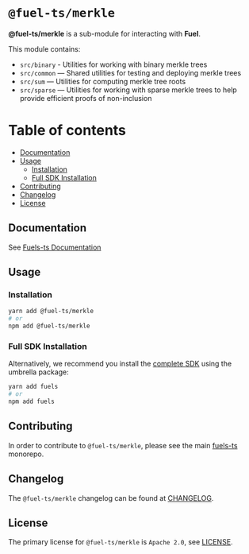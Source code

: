 # `@fuel-ts/merkle`

**@fuel-ts/merkle** is a sub-module for interacting with **Fuel**.

This module contains:

- `src/binary` - Utilities for working with binary merkle trees
- `src/common` — Shared utilities for testing and deploying merkle trees
- `src/sum` — Utilities for computing merkle tree roots
- `src/sparse` — Utilities for working with sparse merkle trees to help provide efficient proofs of non-inclusion

# Table of contents

- [Documentation](#documentation)
- [Usage](#usage)
  - [Installation](#installation)
  - [Full SDK Installation](#full-sdk-installation)
- [Contributing](#contributing)
- [Changelog](#changelog)
- [License](#license)

## Documentation

<!-- TODO: Replace this link with specific docs for this package if and when we re-introduce a API reference section to our docs -->

See [Fuels-ts Documentation](https://fuellabs.github.io/fuels-ts/)

## Usage

### Installation

```sh
yarn add @fuel-ts/merkle
# or
npm add @fuel-ts/merkle
```

### Full SDK Installation

Alternatively, we recommend you install the [complete SDK](https://github.com/FuelLabs/fuels-ts) using the umbrella package:

```sh
yarn add fuels
# or
npm add fuels
```

## Contributing

In order to contribute to `@fuel-ts/merkle`, please see the main [fuels-ts](https://github.com/FuelLabs/fuels-ts) monorepo.

## Changelog

The `@fuel-ts/merkle` changelog can be found at [CHANGELOG](./CHANGELOG.md).

## License

The primary license for `@fuel-ts/merkle` is `Apache 2.0`, see [LICENSE](./LICENSE).
